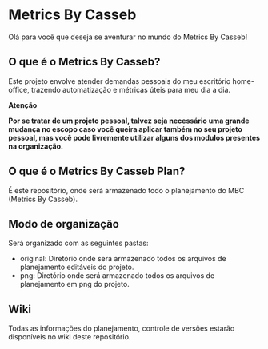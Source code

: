 # Metrics By Casseb

Olá para você que deseja se aventurar no mundo do Metrics By Casseb!

## O que é o Metrics By Casseb?

Este projeto envolve atender demandas pessoais do meu escritório home-office, trazendo automatização e métricas úteis para meu dia a dia.

**Atenção**

**Por se tratar de um projeto pessoal, talvez seja necessário uma grande mudança no escopo caso você queira aplicar também no seu projeto pessoal, mas você pode livremente utilizar alguns dos modulos presentes na organização.**

## O que é o Metrics By Casseb Plan?

É este repositório, onde será armazenado todo o planejamento do MBC (Metrics By Casseb).

## Modo de organização

Será organizado com as seguintes pastas:
- original: Diretório onde será armazenado todos os arquivos de planejamento editáveis do projeto.
- png: Diretório onde será armazenado todos os arquivos de planejamento em png do projeto.

## Wiki

Todas as informações do planejamento, controle de versões estarão disponíveis no wiki deste repositório.
